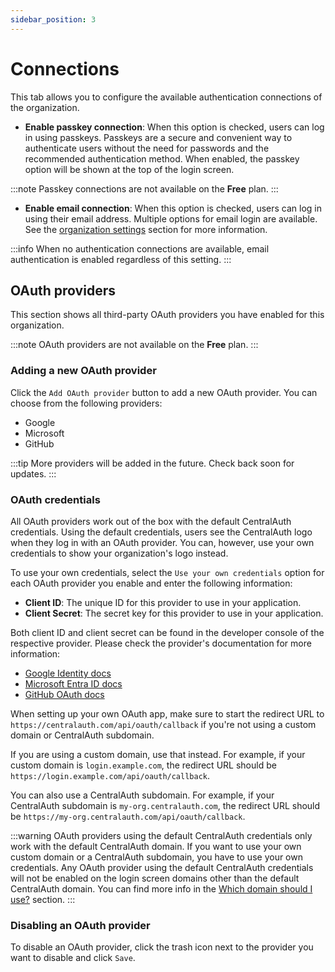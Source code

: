 ```yaml
---
sidebar_position: 3
---
```


# Connections

This tab allows you to configure the available authentication connections of the organization.

- **Enable passkey connection**: When this option is checked, users can log in using passkeys. Passkeys are a secure and convenient way to authenticate users without the need for passwords and the recommended authentication method. When enabled, the passkey option will be shown at the top of the login screen.

:::note
Passkey connections are not available on the **Free** plan.
:::

- **Enable email connection**: When this option is checked, users can log in using their email address. Multiple options for email login are available. See the [organization settings](/admin/dashboard/organization/settings#organization-settings) section for more information.

:::info
When no authentication connections are available, email authentication is enabled regardless of this setting.
:::

## OAuth providers

This section shows all third-party OAuth providers you have enabled for this organization.

:::note
OAuth providers are not available on the **Free** plan.
:::

### Adding a new OAuth provider

Click the `Add OAuth provider` button to add a new OAuth provider. You can choose from the following providers:

- Google
- Microsoft
- GitHub

:::tip
More providers will be added in the future. Check back soon for updates.
:::

### OAuth credentials

All OAuth providers work out of the box with the default CentralAuth credentials. Using the default credentials, users see the CentralAuth logo when they log in with an OAuth provider. You can, however, use your own credentials to show your organization's logo instead. 

To use your own credentials, select the `Use your own credentials` option for each OAuth provider you enable and enter the following information:

- **Client ID**: The unique ID for this provider to use in your application.
- **Client Secret**: The secret key for this provider to use in your application.

Both client ID and client secret can be found in the developer console of the respective provider. Please check the provider's documentation for more information:

- [Google Identity docs](https://developers.google.com/identity/protocols/oauth2)
- [Microsoft Entra ID docs](https://learn.microsoft.com/en-us/entra/identity-platform/quickstart-register-app)
- [GitHub OAuth docs](https://docs.github.com/en/apps/oauth-apps/building-oauth-apps/creating-an-oauth-app)

When setting up your own OAuth app, make sure to start the redirect URL to `https://centralauth.com/api/oauth/callback` if you're not using a custom domain or CentralAuth subdomain. 

If you are using a custom domain, use that instead. For example, if your custom domain is `login.example.com`, the redirect URL should be `https://login.example.com/api/oauth/callback`.

You can also use a CentralAuth subdomain. For example, if your CentralAuth subdomain is `my-org.centralauth.com`, the redirect URL should be `https://my-org.centralauth.com/api/oauth/callback`.

:::warning
OAuth providers using the default CentralAuth credentials only work with the default CentralAuth domain. If you want to use your own custom domain or a CentralAuth subdomain, you have to use your own credentials. Any OAuth provider using the default CentralAuth credentials will not be enabled on the login screen domains other than the default CentralAuth domain. You can find more info in the [Which domain should I use?](/admin/dashboard/organization/integration#which-domain-should-i-use) section.
:::

### Disabling an OAuth provider

To disable an OAuth provider, click the trash icon next to the provider you want to disable and click `Save`.